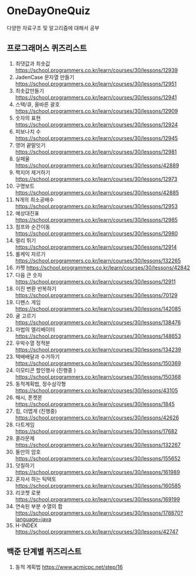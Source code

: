 # OneDayOneQuiz
 다양한 자료구조 및 알고리즘에 대해서 공부


## 프로그래머스 퀴즈리스트

1. 최댓값과 최솟값 https://school.programmers.co.kr/learn/courses/30/lessons/12939
2. JadenCase 문자열 만들기 https://school.programmers.co.kr/learn/courses/30/lessons/12951
3. 최솟값만들기 https://school.programmers.co.kr/learn/courses/30/lessons/12941
4. 스택/큐, 올바른 괄호 https://school.programmers.co.kr/learn/courses/30/lessons/12909
5. 숫자의 표현 https://school.programmers.co.kr/learn/courses/30/lessons/12924
6. 피보나치 수 https://school.programmers.co.kr/learn/courses/30/lessons/12945
7. 영어 끝말잇기 https://school.programmers.co.kr/learn/courses/30/lessons/12981
8. 실패율 https://school.programmers.co.kr/learn/courses/30/lessons/42889
9. 짝지어 제거하기 https://school.programmers.co.kr/learn/courses/30/lessons/12973
10. 구명보트 https://school.programmers.co.kr/learn/courses/30/lessons/42885
11. N개의 최소공배수 https://school.programmers.co.kr/learn/courses/30/lessons/12953
12. 예상대진표 https://school.programmers.co.kr/learn/courses/30/lessons/12985
13. 점프와 순간이동  https://school.programmers.co.kr/learn/courses/30/lessons/12980
14. 멀리 뛰기 https://school.programmers.co.kr/learn/courses/30/lessons/12914
15. 롤케익 자르기 https://school.programmers.co.kr/learn/courses/30/lessons/132265
16. 카펫  https://school.programmers.co.kr/learn/courses/30/lessons/42842
17. 다음 큰 숫자 https://school.programmers.co.kr/learn/courses/30/lessons/12911
18. 이진 변환 반복하기 https://school.programmers.co.kr/learn/courses/30/lessons/70129
19. 디펜스 게임 https://school.programmers.co.kr/learn/courses/30/lessons/142085
20. 귤 고르기  https://school.programmers.co.kr/learn/courses/30/lessons/138476
21. 마법의 엘리베이터 https://school.programmers.co.kr/learn/courses/30/lessons/148653
22. 우박수열 정적분 https://school.programmers.co.kr/learn/courses/30/lessons/134239
23. 택배배달과 수거하기 https://school.programmers.co.kr/learn/courses/30/lessons/150369
24. 이모티콘 할인행사 (진행중 ) https://school.programmers.co.kr/learn/courses/30/lessons/150368
25. 동적계획법, 정수삼각형 https://school.programmers.co.kr/learn/courses/30/lessons/43105
26. 해시, 폰켓몬   https://school.programmers.co.kr/learn/courses/30/lessons/1845
27. 힙, 더맵게 (진행중)  https://school.programmers.co.kr/learn/courses/30/lessons/42626
28. 다트게임  https://school.programmers.co.kr/learn/courses/30/lessons/17682
29. 콜라문제 https://school.programmers.co.kr/learn/courses/30/lessons/132267
30. 둘만의 암호  https://school.programmers.co.kr/learn/courses/30/lessons/155652
31. 덧칠하기 https://school.programmers.co.kr/learn/courses/30/lessons/161989
32. 혼자서 하는 틱택토 https://school.programmers.co.kr/learn/courses/30/lessons/160585
33. 리코쳇 로봇 https://school.programmers.co.kr/learn/courses/30/lessons/169199
34. 연속된 부분 수열의 합 https://school.programmers.co.kr/learn/courses/30/lessons/178870?language=java
35. H-INDEX https://school.programmers.co.kr/learn/courses/30/lessons/42747

## 백준 단계별 퀴즈리스트 
1. 동적 계획법 https://www.acmicpc.net/step/16
